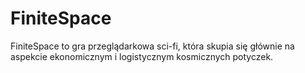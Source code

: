 # FiniteSpace
FiniteSpace to gra przeglądarkowa sci-fi, która skupia się głównie na aspekcie ekonomicznym i logistycznym kosmicznych potyczek.
